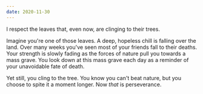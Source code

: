 ```yaml
---
date: 2020-11-30
---
```


I respect the leaves that, even now, are clinging to their trees.

Imagine you're one of those leaves. A deep, hopeless chill is falling over the land. Over many weeks you've seen most of your friends fall to their deaths. Your strength is slowly fading as the forces of nature pull you towards a mass grave. You look down at this mass grave each day as a reminder of your unavoidable fate of death.

Yet still, you cling to the tree. You know you can't beat nature, but you choose to spite it a moment longer. Now _that_ is perseverance.

